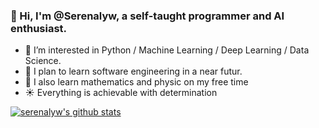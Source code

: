 ### 👋 Hi, I'm @Serenalyw, a self-taught programmer and AI enthusiast.

* 👀 I’m interested in Python / Machine Learning / Deep Learning / Data Science.
* :blue_book: I plan to learn software engineering in a near futur.
* :microscope: I also learn mathematics and physic on my free time
* :sunny: Everything is achievable with determination

[![serenalyw's github stats](https://github-readme-stats.vercel.app/api?username=serenalyw&show_icons=true&theme=radical&include_all_commits=true&count_private=true&hide=stars)](https://github.com/anuraghazra/github-readme-stats)
